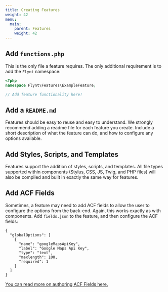 ```yaml
---
title: Creating Features
weight: 42
menu:
  main:
    parent: Features
    weight: 42
---
```


## Add `functions.php`

This is the only file a feature requires. The only additional requirement is to add the `Flynt` namespace:

```php
<?php
namespace Flynt\Features\ExampleFeature;

// Add feature functionality here!
```

## Add a `README.md`

Features should be easy to reuse and easy to understand. We strongly recommend adding a readme file for each feature you create. Include a short description of what the feature can do, and how to configure any options available.

<!-- TODO: Add/link example README template. -->

## Add Styles, Scripts, and Templates
Features support the addition of styles, scripts, and templates. All file types supported within components (Stylus, CSS, JS, Twig, and PHP files) will also be compiled and built in exactly the same way for features.

## Add ACF Fields
Sometimes, a feature may need to add ACF fields to allow the user to configure the options from the back-end. Again, this works exactly as with components. Add `fields.json` to the feature, and then configure the ACF fields:

```
{
  "globalOptions": [
    {
      "name": "googleMapsApiKey",
      "label": "Google Maps Api Key",
      "type": "text",
      "maxlength": 100,
      "required": 1
    }
  ]
}
```

<!-- TODO: Add link to snippets. -->

<a href="#add-link" class="button button--primary">You can read more on authoring ACF Fields here.</a>
